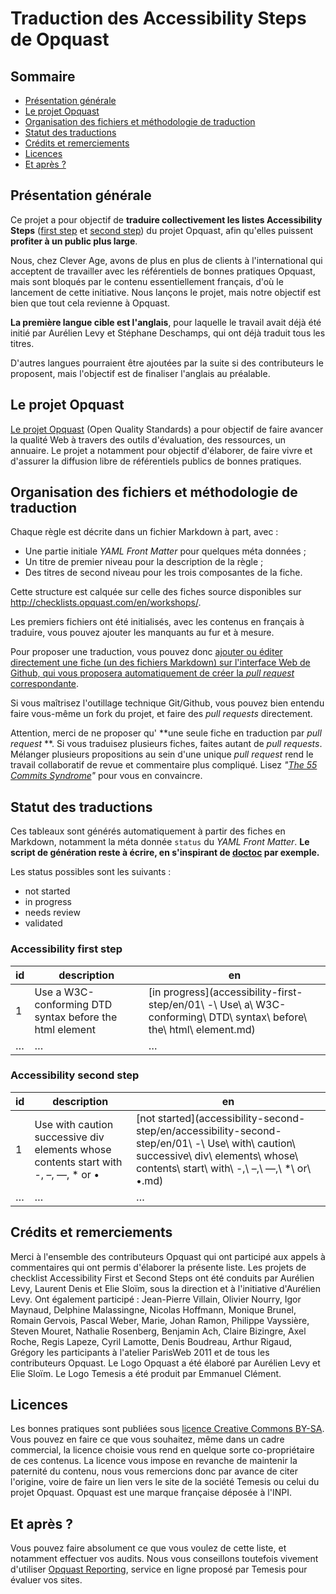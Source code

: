 # Traduction des Accessibility Steps de Opquast

<!-- START doctoc generated TOC please keep comment here to allow auto update -->
<!-- DON'T EDIT THIS SECTION, INSTEAD RE-RUN doctoc TO UPDATE -->
## Sommaire

- [Présentation générale](#pr%C3%A9sentation-g%C3%A9n%C3%A9rale)
- [Le projet Opquast](#le-projet-opquast)
- [Organisation des fichiers et méthodologie de traduction](#organisation-des-fichiers-et-m%C3%A9thodologie-de-traduction)
- [Statut des traductions](#statut-des-traductions)
- [Crédits et remerciements](#cr%C3%A9dits-et-remerciements)
- [Licences](#licences)
- [Et après ?](#et-apr%C3%A8s-)

<!-- END doctoc generated TOC please keep comment here to allow auto update -->

## Présentation générale

Ce projet a pour objectif de **traduire collectivement les listes Accessibility Steps** ([first step](https://checklists.opquast.com/fr/accessibility-first-step/) et [second step](https://checklists.opquast.com/fr/accessibility-second-step/)) du projet Opquast, afin qu'elles puissent **profiter à un public plus large**.

Nous, chez Clever Age, avons de plus en plus de clients à l'international qui acceptent de travailler avec les référentiels de bonnes pratiques Opquast, mais sont bloqués par le contenu essentiellement français, d'où le lancement de cette initiative. Nous lançons le projet, mais notre objectif est bien que tout cela revienne à Opquast.

**La première langue cible est l'anglais**, pour laquelle le travail avait déjà été initié par Aurélien Levy et Stéphane Deschamps, qui ont déjà traduit tous les titres.

D'autres langues pourraient être ajoutées par la suite si des contributeurs le proposent, mais l'objectif est de finaliser l'anglais au préalable.

## Le projet Opquast

[Le projet Opquast](http://checklists.opquast.com/fr/workshops/) (Open Quality Standards) a pour objectif de faire avancer la qualité Web à travers des outils d'évaluation, des ressources, un annuaire. Le projet a notamment pour objectif d'élaborer, de faire vivre et d'assurer la diffusion libre de référentiels publics de bonnes pratiques.

## Organisation des fichiers et méthodologie de traduction

Chaque règle est décrite dans un fichier Markdown à part, avec :

- Une partie initiale *YAML Front Matter* pour quelques méta données ;
- Un titre de premier niveau pour la description de la règle ;
- Des titres de second niveau pour les trois composantes de la fiche.

Cette structure est calquée sur celle des fiches source disponibles sur <http://checklists.opquast.com/en/workshops/>.

Les premiers fichiers ont été initialisés, avec les contenus en français à traduire, vous pouvez ajouter les manquants au fur et à mesure.

Pour proposer une traduction, vous pouvez donc [ajouter ou éditer directement une fiche (un des fichiers Markdown) sur l'interface Web de Github, qui vous proposera automatiquement de créer la *pull request* correspondante](https://help.github.com/articles/editing-files-in-another-user-s-repository/).

Si vous maîtrisez l'outillage technique Git/Github, vous pouvez bien entendu faire vous-même un fork du projet, et faire des *pull requests* directement.

Attention, merci de ne proposer qu' **une seule fiche en traduction par *pull request* **. Si vous traduisez plusieurs fiches, faites autant de *pull requests*. Mélanger plusieurs propositions au sein d'une unique *pull request* rend le travail collaboratif de revue et commentaire plus compliqué. Lisez *"[The 55 Commits Syndrome](https://oncletom.io/2013/the-55-commits-syndrome/)"* pour vous en convaincre.

## Statut des traductions

Ces tableaux sont générés automatiquement à partir des fiches en Markdown, notamment la méta donnée `status` du *YAML Front Matter*. **Le script de génération reste à écrire, en s'inspirant de [doctoc](https://github.com/thlorenz/doctoc/blob/master/doctoc.js) par exemple.**

Les status possibles sont les suivants :

- not started
- in progress
- needs review
- validated

<!-- START status-table -->
<!-- DON'T EDIT THIS SECTION, INSTEAD RE-RUN status-table (yet to be written) TO UPDATE -->
### Accessibility first step

| id | description                                             | en                                                                                                                   |
|----|---------------------------------------------------------|----------------------------------------------------------------------------------------------------------------------|
| 1  | Use a W3C-conforming DTD syntax before the html element | [in progress](accessibility-first-step/en/01\ -\ Use\ a\ W3C-conforming\ DTD\ syntax\ before\ the\ html\ element.md) |
| …  | …                                                       | …                                                                                                                    |

### Accessibility second step

| id | description                                                                        | en                                                                                                                                                                                    |
|----|------------------------------------------------------------------------------------|---------------------------------------------------------------------------------------------------------------------------------------------------------------------------------------|
| 1  | Use with caution successive div elements whose contents start with -, –, —, * or • | [not started](accessibility-second-step/en/accessibility-second-step/en/01\ -\ Use\ with\ caution\ successive\ div\ elements\ whose\ contents\ start\ with\ -,\ –,\ —,\ \*\ or\ •.md) |
| …  | …                                                                                  | …                                                                                                                                                                                     |

<!-- END status-table -->


## Crédits et remerciements

Merci à l'ensemble des contributeurs Opquast qui ont participé aux appels à commentaires qui ont permis d'élaborer la présente liste. Les projets de checklist Accessibility First et Second Steps ont été conduits par Aurélien Levy, Laurent Denis et Elie Sloïm, sous la direction et à l'initiative d'Aurélien Levy. Ont également participé : Jean-Pierre Villain, Olivier Nourry, Igor Maynaud, Delphine Malassingne, Nicolas Hoffmann, Monique Brunel, Romain Gervois, Pascal Weber, Marie, Johan Ramon, Philippe Vayssière, Steven Mouret, Nathalie Rosenberg, Benjamin Ach, Claire Bizingre, Axel Roche, Regis Lapeze, Cyril Lamotte, Denis Boudreau, Arthur Rigaud, Grégory les participants à l'atelier ParisWeb 2011 et de tous les contributeurs Opquast. Le Logo Opquast a été élaboré par Aurélien Levy et Elie Sloïm. Le Logo Temesis a été produit par Emmanuel Clément.

## Licences

Les bonnes pratiques sont publiées sous [licence Creative Commons BY-SA](http://creativecommons.org/licenses/by-sa/2.0/fr/). Vous pouvez en faire ce que vous souhaitez, même dans un cadre commercial, la licence choisie vous rend en quelque sorte co-propriétaire de ces contenus. La licence vous impose en revanche de maintenir la paternité du contenu, nous vous remercions donc par avance de citer l'origine, voire de faire un lien vers le site de la société Temesis ou celui du projet Opquast. Opquast est une marque française déposée à l'INPI.

## Et après ?

Vous pouvez faire absolument ce que vous voulez de cette liste, et notamment effectuer vos audits. Nous vous conseillons toutefois vivement d'utiliser [Opquast Reporting](http://reporting.opquast.com), service en ligne proposé par Temesis pour évaluer vos sites.

